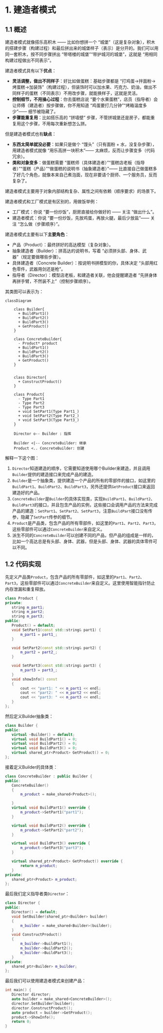 # 1. 建造者模式

## 1.1 概述

建造者模式就像搭乐高积木 —— 比如你想拼一个 “城堡”（这是复杂对象），积木的搭建步骤（构建过程）和最后拼出来的城堡样子（表示）是分开的。我们可以用同一套积木，按不同步骤拼出 “带塔楼的城堡”“带护城河的城堡”，这就是 “用相同构建过程做出不同表示”。

建造者模式具有以下**优点**：

+ **灵活调整，做出不同样子**：好比如做蛋糕：基础步骤都是 “打鸡蛋→拌面粉→烤蛋糕→加装饰”（构建过程），但装饰时可以加水果、巧克力、奶油，做出不同样子的蛋糕（不同表示）不用改步骤，就能换样子，这就是灵活。
+ **控制细节，不用操心过程**：你去蛋糕店说 “要个水果蛋糕”，店员（指导者）会让师傅（建造者）按步骤做，你不用知道 “鸡蛋要打几分钟”“烤箱温度多少”—— 细节被隐藏了。
+ **步骤能重复用**：比如搭乐高的 “拼墙壁” 步骤，不管拼城堡还是房子，都能重复用这个步骤，不用每次重新想怎么拼。

但是建造者模式也有**缺点**：

+ **东西太简单就没必要**：如果只是做个 “馒头”（只有面粉 + 水，没复杂步骤），用建造者模式就像 “用乐高拼一块积木”—— 太麻烦，反而让步骤变多（代码冗余）。
+ **类和对象变多**：做蛋糕需要 “蛋糕师（具体建造者）”“蛋糕店老板（指导者）”“蛋糕（产品）”“做蛋糕的说明书（抽象建造者）”—— 比直接自己做蛋糕多了好几个角色，就像本来自己煮泡面，现在非要请个厨师、一个服务员，反而复杂了。

建造者模式主要用于对象内部结构复杂、属性之间有依赖（顺序要求）的场景下。

建造者模式和工厂模式是有区别的，用做饭举例：

+ 工厂模式：你说 “要一份炒饭”，厨房直接给你做好的 —— 关注 “做出什么”。
+ 建造者模式：你说 “要一份炒饭，先放鸡蛋，再放火腿，最后少放盐”—— 关注 “怎么做（步骤顺序）”。

建造者模式主要有以下**主要角色**：

+ 产品（Product）：最终拼好的高达模型（复杂对象）。
+ 抽象建造者（Builder）：拼高达的说明书，写着 “必须拼头部、身体、武器”（规定要做哪些步骤）。
+ 具体建造者（Concrete Builder）：按说明书拼模型的你，具体决定 “头部用红色零件，武器用剑还是枪”。
+ 指导者（Director）：模型店老板，和建造者关联，他会提醒建造者 “先拼身体再拼手臂，不然装不上”（控制步骤顺序）。

其类图可以表示为：

```mermaid
classDiagram

    class Builder{
      + BuildPart1()
      + BuildPart2()
      + BuildPart3()
      + GetProduct()
    }

    class ConcreteBuilder{
      - Product* product
      + BuildPart1()
      + BuildPart2()
      + BuildPart3()
      + GetProduct()
    }


    class Director{
      + ConstructProduct()
    }

    class Product{
      - Type Part1
      - Type Part2
      - Type Part3
      + void SetPart1(Type Part1_)
      + void SetPart2(Type Part2_)
      + void SetPart3(Type Part3_)
    }
    
    Director o-- Builder : 指挥

    Builder <|-- ConcreteBuilder: 继承
    Product <.. ConcreteBuilder: 创建
```

解释一下这个图：
1. `Director`知道建造的顺序，它需要知道使用哪个Builder来建造，并且调用`Builder`提供的建造接口来完成产品的建造。
2. `Builder`是一个抽象类，提供建造一个产品的所有的零部件的接口，如这里的`BuildPart1`、`BuildPart2`、`BuildPart3`，另外还提供`GetProduct`接口来返回建造好的产品。
3. `ConcreteBuilder`是`Builder`的具体实现类，实现`BuildPart1`、`BuildPart2`、`BuildPart3`的接口，并且包含产品的实例，这些接口会调用产品的方法来完成产品的建造：`SetPart1`、`SetPart2`、`SetPart3`，注意`BuildPart`接口没有传参，隐藏了`SetPart`传参的细节。
4. `Product`是产品类，包含产品的所有零部件，如这里的`Part1`、`Part2`、`Part3`，这些零部件可以通过`ConcreteBuilder`来自定义。
5. 派生不同的`ConcreteBuilder`可以创建不同的产品，但产品的组成是一样的，比如一个高达总是有头部、身体、武器，但是头部、身体、武器的具体零件可以不同。


## 1.2 代码实现


先定义产品类`Product`，包含产品的所有零部件，如这里的`Part1`、`Part2`、`Part3`，这些零部件可以通过`ConcreteBuilder`来自定义。这里使用智能指针防止内存泄漏和重复释放。

 ```cpp
class Product {
private:
    string m_part1;
    string m_part2;
    string m_part3;
public:
    Product() = default;
    void SetPart1(const std::string& part1) {
        m_part1 = part1_;
    }

    void SetPart2(const std::string& part2) {
        m_part2 = part2_;
    }

    void SetPart3(const std::string& part3) {
        m_part3 = part3_;
    }
    void showInfo() const
    {
        cout << "part1: " << m_part1 << endl;
        cout << "part2: " << m_part2 << endl;
        cout << "part3: " << m_part3 << endl;
    }
};
```

然后定义Builder抽象类：

 ```cpp
class Builder {
public:
    virtual ~Builder() = default;
    virtual void BuildPart1() = 0;
    virtual void BuildPart2() = 0;
    virtual void BuildPart3() = 0;
    virtual shared_ptr<Product> GetProduct() = 0;
};
```

接着定义Builder的具体类：

 ```cpp
class ConcreteBuilder : public Builder {
public:
    ConcreteBuilder()
    {
        m_product = make_shared<Product>();

    }
    virtual void BuildPart1() override {
        m_product->SetPart1("part1");
    }

    virtual void BuildPart2() override {
        m_product->SetPart2("part2");
    }

    virtual void BuildPart3() override {
        m_product->SetPart3("part3");
    }

    virtual shared_ptr<Product> GetProduct() override {
        return m_product;
    }
private:
    shared_ptr<Product> m_product;
};
```

最后我们定义指导者类`Director`：

 ```cpp
class Director {
public:
    Director() = default;
    void SetBuilder(shared_ptr<Builder> builder)
    {
        m_builder = make_shared<Builder>(builder);
    }
    void ConstructProduct()
    {
        m_builder->BuildPart1();
        m_builder->BuildPart2();
        m_builder->BuildPart3();
    }
private:
    shared_ptr<Builder> m_builder;
};
```

最后我们可以使用建造者模式来创建产品：

 ```cpp
int main() {
    Director director;
    auto builder = make_shared<ConcreteBuilder>();
    director.SetBuilder(builder);
    director.ConstructProduct();
    auto product = builder->GetProduct();
    product->ShowInfo();
    return 0;
}
```




 